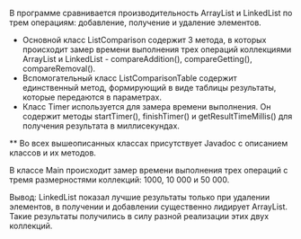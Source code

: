 В программе сравнивается производительность ArrayList и LinkedList по трем операциям: добавление, получение и удаление элементов.

* Основной класс ListComparison содержит 3 метода, в которых происходит замер времени выполнения трех операций коллекциями ArrayList и LinkedList - compareAddition(), compareGetting(), compareRemoval().
* Вспомогательный класс ListComparisonTable содержит единственный метод, формирующий в виде таблицы результаты, которые передаются в параметрах.
* Класс Timer используется для замера времени выполнения. Он содержит методы startTimer(), finishTimer() и getResultTimeMillis() для получения результата в миллисекундах.

** Во всех вышеописанных классах присутствует Javadoc с описанием классов и их методов.

В классе Main происходит замер времени выполнения трех операций с тремя размерностями коллекций: 1000, 10 000 и 50 000.

Вывод: LinkedList показал лучшие результаты только при удалении элементов, в получении и добавлении существенно лидирует ArrayList. Такие результаты получились в силу разной реализации этих двух коллекций.
